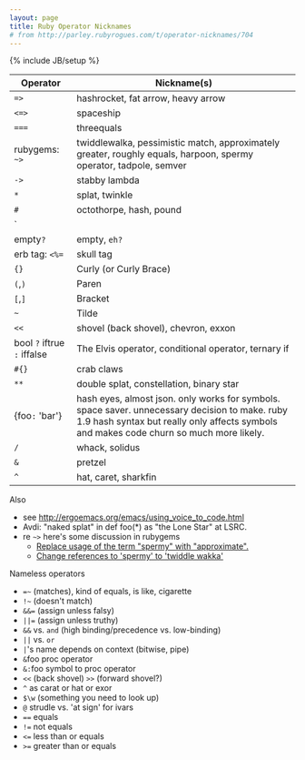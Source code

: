 ```yaml
---
layout: page
title: Ruby Operator Nicknames
# from http://parley.rubyrogues.com/t/operator-nicknames/704
---
```

{% include JB/setup %}


| Operator | Nickname(s) |
|------|-------|
| `=>` |  hashrocket, fat arrow, heavy arrow |
| `<=>` | spaceship |
| `===` | threequals |
| rubygems: `~>` | twiddlewalka, pessimistic match, approximately greater, roughly equals, harpoon, spermy operator, tadpole, semver|
| `->` |  stabby lambda |
| `*` | splat, twinkle|
| `#` | octothorpe, hash, pound |
| `||=` | pipe bomb operator, top hat, birthday cake, hammer, or equals|
|  empty`?` |  empty, `eh?` |
| erb tag: `<%=` | skull tag |
| `{}` |  Curly (or Curly Brace) |
| `(`,`)` |  Paren |
| `[`,`]` | Bracket |
| `~`  |  Tilde |
| `<<` | shovel (back shovel), chevron, exxon |
| bool `?` iftrue `:` iffalse | The Elvis operator, conditional operator, ternary if |
| `#{}` |  crab claws |
| `**` | double splat, constellation, binary star |
| {foo`:` 'bar'} | hash eyes, almost json. only works for symbols. space saver. unnecessary decision to make. ruby 1.9 hash syntax but really only affects symbols and makes code churn so much more likely.| |
| `/` |  whack, solidus |
| `&` | pretzel |
| `^` | hat, caret, sharkfin |


Also

- see http://ergoemacs.org/emacs/using_voice_to_code.html
- Avdi: "naked splat" in def foo(*) as "the Lone Star" at LSRC.
- re `~>` here's some discussion in rubygems
  - [Replace usage of the term "spermy" with "approximate".
](https://github.com/rubygems/rubygems/pull/124)
  - [Change references to 'spermy' to 'twiddle wakka'](https://github.com/rubygems/rubygems/pull/123)


Nameless operators

- `=~` (matches), kind of equals, is like, cigarette
- `!~` (doesn't match)
- `&&=` (assign unless falsy)
- `||=`  (assign unless truthy)
- `&&` vs. `and`  (high binding/precedence vs. low-binding)
- `||` vs. `or`
- `|`'s name depends on context (bitwise, pipe)
- `&`foo proc operator
- `&:`foo symbol to proc operator
- `<<` (back shovel) `>>` (forward shovel?)
- `^` as carat or hat or exor
- `$\w` (something you need to look up)
- `@` strudle vs. 'at sign' for ivars
- `==` equals
- `!=` not equals
- `<=` less than or equals
- `>=` greater than or equals
